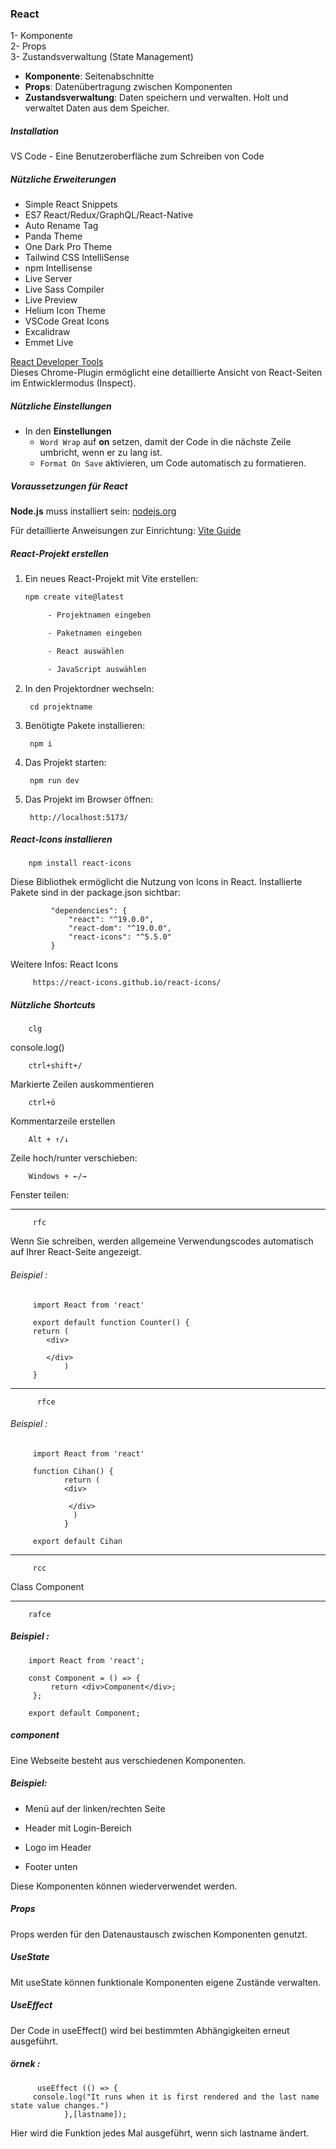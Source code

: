 ### React

1- Komponente  
2- Props  
3- Zustandsverwaltung (State Management)  

   - **Komponente**: Seitenabschnitte  
   - **Props**: Datenübertragung zwischen Komponenten  
   - **Zustandsverwaltung**: Daten speichern und verwalten. Holt und verwaltet Daten aus dem Speicher.  

##### Installation  

VS Code - Eine Benutzeroberfläche zum Schreiben von Code  

##### Nützliche Erweiterungen  

- Simple React Snippets  
- ES7 React/Redux/GraphQL/React-Native  
- Auto Rename Tag  
- Panda Theme  
- One Dark Pro Theme  
- Tailwind CSS IntelliSense  
- npm Intellisense  
- Live Server  
- Live Sass Compiler  
- Live Preview  
- Helium Icon Theme  
- VSCode Great Icons  
- Excalidraw  
- Emmet Live  

[React Developer Tools](https://chromewebstore.google.com/detail/react-developer-tools/fmkadmapgofadopljbjfkapdkoienihi?hl=en&pli=1)  
Dieses Chrome-Plugin ermöglicht eine detaillierte Ansicht von React-Seiten im Entwicklermodus (Inspect).  

##### Nützliche Einstellungen  

- In den **Einstellungen**  
  - `Word Wrap` auf **on** setzen, damit der Code in die nächste Zeile umbricht, wenn er zu lang ist.  
  - `Format On Save` aktivieren, um Code automatisch zu formatieren.  

##### Voraussetzungen für React  

**Node.js** muss installiert sein: [nodejs.org](https://nodejs.org/en)  

Für detaillierte Anweisungen zur Einrichtung: [Vite Guide](https://vite.dev/guide/)  

##### React-Projekt erstellen  

1. Ein neues React-Projekt mit Vite erstellen:  
   ```sh
   npm create vite@latest

        - Projektnamen eingeben

        - Paketnamen eingeben

        - React auswählen

        - JavaScript auswählen

2. In den Projektordner wechseln:        
        
        cd projektname

3. Benötigte Pakete installieren:

        npm i

4. Das Projekt starten:

        npm run dev

5. Das Projekt im Browser öffnen:

        http://localhost:5173/

       

##### React-Icons installieren

        npm install react-icons

Diese Bibliothek ermöglicht die Nutzung von Icons in React.
Installierte Pakete sind in der package.json sichtbar:

             "dependencies": {
                 "react": "^19.0.0",
                 "react-dom": "^19.0.0",
                 "react-icons": "^5.5.0"
             }

Weitere Infos: React Icons
    
         https://react-icons.github.io/react-icons/


##### Nützliche Shortcuts

        clg 

console.log()  

        ctrl+shift+/ 

 Markierte Zeilen auskommentieren

        ctrl+ö  
        
Kommentarzeile erstellen

        Alt + ↑/↓

Zeile hoch/runter verschieben: 

        Windows + ←/→

Fenster teilen: 

------------------------------------------
         
         rfc
           
Wenn Sie schreiben, werden allgemeine Verwendungscodes automatisch auf Ihrer React-Seite angezeigt.
         
###### Beispiel :  
         
         import React from 'react'

         export default function Counter() {
         return (
            <div>
      
            </div>
                )
         }

---------------------------------------------------------

          rfce

###### Beispiel :  

         import React from 'react'

         function Cihan() {
                return (
                <div>
      
                 </div>
                  )
                }

         export default Cihan

-------------------------------------------
         rcc

Class Component

--------------------------------------------
       
        rafce  

 ##### Beispiel :
  
        import React from 'react';

        const Component = () => {
             return <div>Component</div>;
         };

        export default Component;



##### component 

Eine Webseite besteht aus verschiedenen Komponenten.

##### Beispiel:

- Menü auf der linken/rechten Seite

- Header mit Login-Bereich

- Logo im Header

- Footer unten

Diese Komponenten können wiederverwendet werden.

 ##### Props 

 Props werden für den Datenaustausch zwischen Komponenten genutzt.

 ##### UseState


 Mit useState können funktionale Komponenten eigene Zustände verwalten.

##### UseEffect

Der Code in useEffect() wird bei bestimmten Abhängigkeiten erneut ausgeführt.

##### örnek :

          useEffect (() => {
         console.log("It runs when it is first rendered and the last name state value changes.")
                },[lastname]);

Hier wird die Funktion jedes Mal ausgeführt, wenn sich lastname ändert.